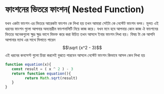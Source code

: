 # ফাংশনের ভিতরে ফাংশন( Nested Function)

যখন একটা ফাংশন এর ভিতরে আরেকটা ফাংশন কে লিখা হয় তখন আমারা সেইটা কে নেস্টেট ফাংশন বলব। মূলত এই ধরনের ফাংশন গুলো আপনার অভ্যন্তরীন ফাংশনালিটি নিয়ে কাজ করে। যখন মনে হবে আপনার কোন কাজ ঐ ফাংশনের ভিতরে অনেকগুলো ক্ষুদ্র ক্ষুদ্র ভাগে বিভক্ত করে করা উচিত তখন আসলে ইনার ফাংশন লিখা হয়। বিষয় টা কে আপনি আপানার ম্যাথ এর সাথে মিলাতে পারেন $$\sqrt {x^2 - 3}$$ এই ধরনের কনসেপ্ট গুলো চিন্তা করলেই বুঝতে পারবেন আসলে নেস্টেট ফাংশন কিভাবে আসল কেন লিখা হয়



```javascript
function equation(x){
   const result = ( x ^ 2 ) - 3
   return function equation(){
         return Math.sqrt(result)
   }
}
```


